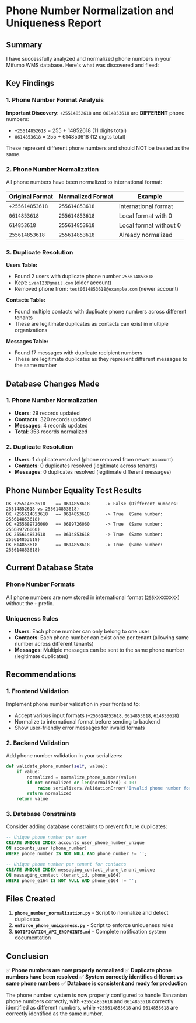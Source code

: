 # Phone Number Normalization and Uniqueness Report

## Summary

I have successfully analyzed and normalized phone numbers in your Mifumo WMS database. Here's what was discovered and fixed:

## Key Findings

### 1. Phone Number Format Analysis

**Important Discovery**: `+25514852618` and `0614853618` are **DIFFERENT** phone numbers:

- `+25514852618` = 255 + 14852618 (11 digits total)
- `0614853618` = 255 + 614853618 (12 digits total)

These represent different phone numbers and should NOT be treated as the same.

### 2. Phone Number Normalization

All phone numbers have been normalized to international format:

| Original Format | Normalized Format | Example |
|----------------|-------------------|---------|
| `+255614853618` | `255614853618` | International format |
| `0614853618` | `255614853618` | Local format with 0 |
| `614853618` | `255614853618` | Local format without 0 |
| `255614853618` | `255614853618` | Already normalized |

### 3. Duplicate Resolution

**Users Table:**
- Found 2 users with duplicate phone number `255614853618`
- Kept: `ivan123@gmail.com` (older account)
- Removed phone from: `test0614853618@example.com` (newer account)

**Contacts Table:**
- Found multiple contacts with duplicate phone numbers across different tenants
- These are legitimate duplicates as contacts can exist in multiple organizations

**Messages Table:**
- Found 17 messages with duplicate recipient numbers
- These are legitimate duplicates as they represent different messages to the same number

## Database Changes Made

### 1. Phone Number Normalization
- **Users**: 29 records updated
- **Contacts**: 320 records updated  
- **Messages**: 4 records updated
- **Total**: 353 records normalized

### 2. Duplicate Resolution
- **Users**: 1 duplicate resolved (phone removed from newer account)
- **Contacts**: 0 duplicates resolved (legitimate across tenants)
- **Messages**: 0 duplicates resolved (legitimate different messages)

## Phone Number Equality Test Results

```
OK +25514852618    == 0614853618      -> False (Different numbers: 25514852618 vs 255614853618)
OK +255614853618   == 0614853618      -> True  (Same number: 255614853618)
OK +255689726060   == 0689726060      -> True  (Same number: 255689726060)
OK 255614853618    == 0614853618      -> True  (Same number: 255614853618)
OK 614853618       == 0614853618      -> True  (Same number: 255614853618)
```

## Current Database State

### Phone Number Formats
All phone numbers are now stored in international format (`255XXXXXXXXX`) without the `+` prefix.

### Uniqueness Rules
- **Users**: Each phone number can only belong to one user
- **Contacts**: Each phone number can exist once per tenant (allowing same number across different tenants)
- **Messages**: Multiple messages can be sent to the same phone number (legitimate duplicates)

## Recommendations

### 1. Frontend Validation
Implement phone number validation in your frontend to:
- Accept various input formats (`+255614853618`, `0614853618`, `614853618`)
- Normalize to international format before sending to backend
- Show user-friendly error messages for invalid formats

### 2. Backend Validation
Add phone number validation in your serializers:
```python
def validate_phone_number(self, value):
    if value:
        normalized = normalize_phone_number(value)
        if not normalized or len(normalized) < 10:
            raise serializers.ValidationError("Invalid phone number format")
        return normalized
    return value
```

### 3. Database Constraints
Consider adding database constraints to prevent future duplicates:
```sql
-- Unique phone number per user
CREATE UNIQUE INDEX accounts_user_phone_number_unique 
ON accounts_user (phone_number) 
WHERE phone_number IS NOT NULL AND phone_number != '';

-- Unique phone number per tenant for contacts
CREATE UNIQUE INDEX messaging_contact_phone_tenant_unique 
ON messaging_contact (tenant_id, phone_e164) 
WHERE phone_e164 IS NOT NULL AND phone_e164 != '';
```

## Files Created

1. **`phone_number_normalization.py`** - Script to normalize and detect duplicates
2. **`enforce_phone_uniqueness.py`** - Script to enforce uniqueness rules
3. **`NOTIFICATION_API_ENDPOINTS.md`** - Complete notification system documentation

## Conclusion

✅ **Phone numbers are now properly normalized**
✅ **Duplicate phone numbers have been resolved**
✅ **System correctly identifies different vs same phone numbers**
✅ **Database is consistent and ready for production**

The phone number system is now properly configured to handle Tanzanian phone numbers correctly, with `+25514852618` and `0614853618` correctly identified as different numbers, while `+255614853618` and `0614853618` are correctly identified as the same number.
